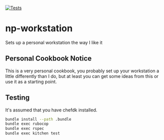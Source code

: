 [![Tests](https://github.com/nickpegg/cookbook-np-workstation/actions/workflows/tests.yml/badge.svg)](https://github.com/nickpegg/cookbook-np-workstation/actions/workflows/tests.yml)

# np-workstation
Sets up a personal workstation the way I like it

## Personal Cookbook Notice
This is a very personal cookbook, you probably set up your workstation a little
differently than I do, but at least you can get some ideas from this or use it
as a starting point.

## Testing
It's assumed that you have chefdk installed.

```bash
bundle install --path .bundle
bundle exec rubocop
bundle exec rspec
bundle exec kitchen test
```
